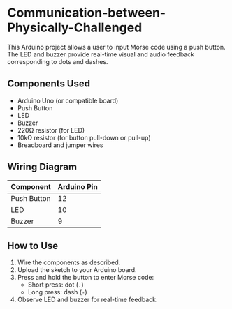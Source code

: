 # Communication-between-Physically-Challenged

This Arduino project allows a user to input Morse code using a push button. The LED and buzzer provide real-time visual and audio feedback corresponding to dots and dashes.

## Components Used

- Arduino Uno (or compatible board)
- Push Button
- LED
- Buzzer
- 220Ω resistor (for LED)
- 10kΩ resistor (for button pull-down or pull-up)
- Breadboard and jumper wires

## Wiring Diagram

| Component     | Arduino Pin |
|---------------|-------------|
| Push Button   | 12          |
| LED           | 10          |
| Buzzer        | 9           |

## How to Use

1. Wire the components as described.
2. Upload the sketch to your Arduino board.
3. Press and hold the button to enter Morse code:
   - Short press: dot (`.`)
   - Long press: dash (`-`)
4. Observe LED and buzzer for real-time feedback.
